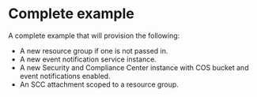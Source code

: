 # Complete example

A complete example that will provision the following:
- A new resource group if one is not passed in.
- A new event notification service instance.
- A new Security and Compliance Center instance with COS bucket and event notifications enabled.
- An SCC attachment scoped to a resource group.
